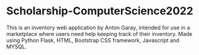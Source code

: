 # Scholarship-ComputerScience2022

This is an inventory web application by Anton Garay, intended for use in a marketplace where users need help keeping track of their inventory. Made using Python Flask, HTML, Bootstrap CSS framework, Javascript and MYSQL.  
